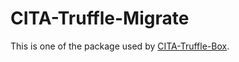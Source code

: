 # CITA-Truffle-Migrate

This is one of the package used by [CITA-Truffle-Box](https://github.com/cryptape/cita-truffle-box).